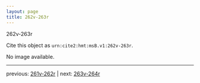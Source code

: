 ```yaml
---
layout: page
title: 262v-263r
---
```


262v-263r

Cite this object as `urn:cite2:hmt:msB.v1:262v-263r`.

No image available. 



---

previous: [261v-262r](../261v-262r/) | next: [263v-264r](../263v-264r/)